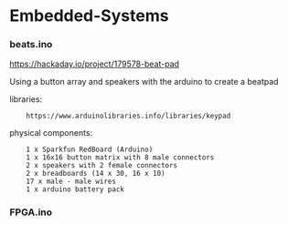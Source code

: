 # Embedded-Systems

### beats.ino

https://hackaday.io/project/179578-beat-pad

Using a button array and speakers with the arduino to create a beatpad

libraries:

        https://www.arduinolibraries.info/libraries/keypad
        
physical components:
        
        1 x Sparkfun RedBoard (Arduino) 
        1 x 16x16 button matrix with 8 male connectors
        2 x speakers with 2 female connectors
        2 x breadboards (14 x 30, 16 x 10)
        17 x male - male wires
        1 x arduino battery pack
        
### FPGA.ino

